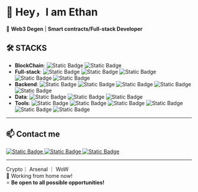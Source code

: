 # 👋 Hey，I am Ethan
🚀 **Web3 Degen** | **Smart contracts/Full-stack Developer**  
## 🛠️ **STACKS**
- **BlockChain**: ![Static Badge](https://img.shields.io/badge/Solidity-%23363636?style=flat&logo=solidity) ![Static Badge](https://img.shields.io/badge/Rust-%23000000?style=flat&logo=rust)
- **Full-stack**: ![Static Badge](https://img.shields.io/badge/TypeScript-%233178C6?style=flat&logo=typescript&logoColor=white) ![Static Badge](https://img.shields.io/badge/React-%2361DAFB?style=flat&logo=react&logoColor=white) ![Static Badge](https://img.shields.io/badge/Next.js-%23000000?style=flat&logo=next.js) ![Static Badge](https://img.shields.io/badge/Wagmi-%23000000?style=flat&logo=wagmi) ![Static Badge](https://img.shields.io/badge/Chakra%20UI-%23000000?style=flat&logo=chakraui)
- **Backend**: ![Static Badge](https://img.shields.io/badge/Spring-%236DB33F?style=flat&logo=spring&logoColor=white) ![Static Badge](https://img.shields.io/badge/Python-%233776AB?style=flat&logo=Python&logoColor=white) ![Static Badge](https://img.shields.io/badge/MySql-%234479A1?style=flat&logo=mysql&logoColor=white)  ![Static Badge](https://img.shields.io/badge/Redis-%23FF4438?style=flat&logo=redis&logoColor=white) ![Static Badge](https://img.shields.io/badge/Pulsar-%23188FFF?style=flat&logo=apachepulsar&logoColor=white) 
- **Data**: ![Static Badge](https://img.shields.io/badge/Spark-%23E25A1C?style=flat&logo=apachespark&logoColor=white) ![Static Badge](https://img.shields.io/badge/flink-%23E6526F?style=flat&logo=apacheflink&logoColor=white) ![Static Badge](https://img.shields.io/badge/Hive-%23FDEE21?style=flat&logo=apachehive&logoColor=black) 
- **Tools**: ![Static Badge](https://img.shields.io/badge/AI%20tools-%23412991?style=flat&logo=openai&logoColor=white) ![Static Badge](https://img.shields.io/badge/IPFS-%2365C2CB?style=flat&logo=ipfs&logoColor=white) ![Static Badge](https://img.shields.io/badge/ChainLink-%23375BD2?style=flat&logo=chainlink&logoColor=white) ![Static Badge](https://img.shields.io/badge/Docker-%232496ED?style=flat&logo=docker&logoColor=white)  ![Static Badge](https://img.shields.io/badge/Kubernetes-%23326CE5?style=flat&logo=kubernetes&logoColor=white) ![Static Badge](https://img.shields.io/badge/Prometheus-%23E6522C?style=flat&logo=prometheus&logoColor=white) 
---
## 📫 **Contact me**
<a href="mailto:tjucssong@gmail.com" target="_blank">  
  <img src="https://img.shields.io/badge/tjucssong%40gmail.com-%23EA4335?style=social&logo=gmail" alt="Static Badge"/>  
</a>  

<a href="https://x.com/echoyidotfun" target="_blank">  
  <img src="https://img.shields.io/badge/%40echoyidotfun-%23000000?style=social&logo=x" alt="Static Badge"/>  
</a>  

<a href="https://t.me/echoyidotfun" target="_blank">  
  <img src="https://img.shields.io/badge/%40echoyidotfun-%2326A5E4?style=social&logo=telegram" alt="Static Badge"/>  
</a>  

---
Crypto｜ Arsenal ｜ WoW  
🎯 Working from home now!  
⭐ **Be open to all possible opportunities!**
